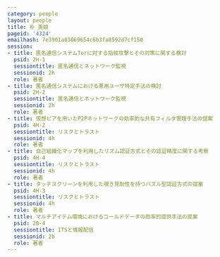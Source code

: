 ```yaml
---
category: people
layout: people
title: 朴 美娘
pageid: '4324'
emailhash: 7e3901a03069654c6b3fa8592d7cf150
session:
- title: 匿名通信システムTorに対する指紋攻撃とその対策に関する検討
  psid: 2H-1
  sessiontitle: 匿名通信とネットワーク監視
  sessionid: 2h
  role: 著者
- title: 匿名通信システムにおける悪用ユーザ特定手法の検討
  psid: 2H-2
  sessiontitle: 匿名通信とネットワーク監視
  sessionid: 2h
  role: 著者
- title: 仮想ピアを用いたP2Pネットワークの効率的な共有フィルタ管理手法の提案
  psid: 4H-2
  sessiontitle: リスクとトラスト
  sessionid: 4h
  role: 著者
- title: 自己組織化マップを利用したリズム認証方式とその認証精度に関する考察
  psid: 4H-4
  sessiontitle: リスクとトラスト
  sessionid: 4h
  role: 著者
- title: タッチスクリーンを利用した覗き見耐性を持つパズル型認証方式の提案
  psid: 4H-3
  sessiontitle: リスクとトラスト
  sessionid: 4h
  role: 著者
- title: マルチアイテム環境におけるコールドデータの効率的提供手法の提案
  psid: 2B-4
  sessiontitle: ITSと情報配信
  sessionid: 2b
  role: 著者
---
```

